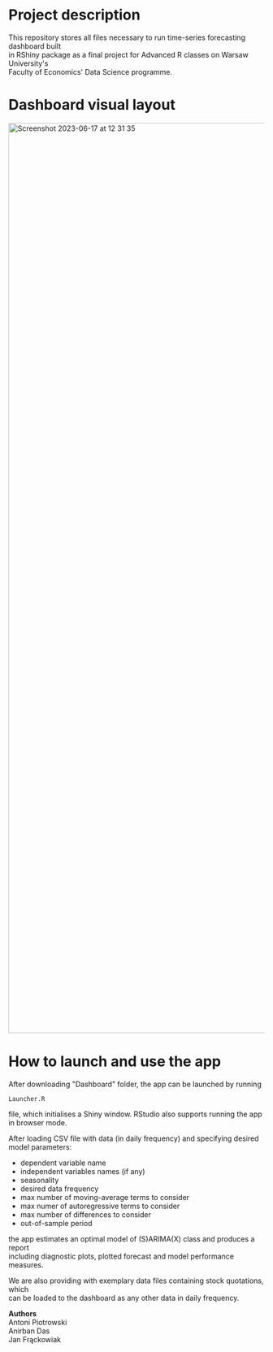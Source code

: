 # Project description

This repository stores all files necessary to run time-series forecasting dashboard built <br/>
in RShiny package as a final project for Advanced R classes on Warsaw University's <br/>
Faculty of Economics' Data Science programme. 

# Dashboard visual layout

<img width="1792" alt="Screenshot 2023-06-17 at 12 31 35" src="https://github.com/jjfrackowiak/RShiny-Time-Series-Forecasting/assets/84077365/04ddb280-7a11-465b-8be6-200df6c3d8ec">

# How to launch and use the app

After downloading "Dashboard" folder, the app can be launched by running 
```
Launcher.R
```
file, which initialises a Shiny window. RStudio also supports running the app in browser mode. <br/>

After loading CSV file with data (in daily frequency) and specifying desired model parameters: 

- dependent variable name
- independent variables names (if any)
- seasonality
- desired data frequency
- max number of moving-average terms to consider
- max numer of autoregressive terms to consider
- max number of differences to consider
- out-of-sample period

the app estimates an optimal model of (S)ARIMA(X) class and produces a report <br/>
including diagnostic plots, plotted forecast and model performance measures. <br/>

We are also providing with exemplary data files containing stock quotations, which <br/>
can be loaded to the dashboard as any other data in daily frequency. <br/>

<b>Authors</b> <br/>
Antoni Piotrowski <br/>
Anirban Das <br/>
Jan Frąckowiak



